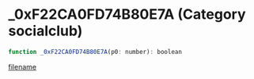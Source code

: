 # _0xF22CA0FD74B80E7A (Category socialclub)

```js
function _0xF22CA0FD74B80E7A(p0: number): boolean
```

[filename](_0xF22CA0FD74B80E7A_m.md ':include')